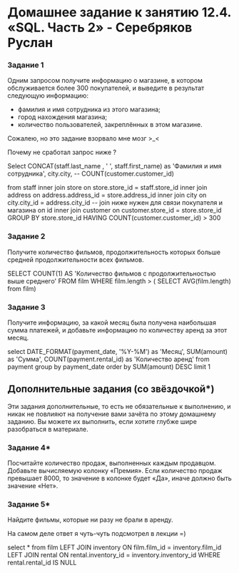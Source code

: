 # Домашнее задание к занятию 12.4. «SQL. Часть 2» - Серебряков Руслан

### Задание 1

Одним запросом получите информацию о магазине, в котором обслуживается более 300 покупателей, и выведите в результат следующую информацию: 
- фамилия и имя сотрудника из этого магазина;
- город нахождения магазина;
- количество пользователей, закреплённых в этом магазине.

Сожалею, но это задание взорвало мне мозг >_<

Почему не сработал запрос ниже ?

Select CONCAT(staff.last_name , ' ', staff.first_name) as 'Фамилия и имя 
сотрудника', 
city.city, 
-- COUNT(customer.customer_id)

from staff
inner join store on store.store_id = staff.store_id
inner join address on address.address_id = store.address_id
inner join city on city.city_id = address.city_id
-- join ниже нужен для связи покупателя и магазина оп id
inner join customer on customer.store_id = store.store_id
GROUP BY store.store_id
HAVING COUNT(customer.customer_id) > 300


### Задание 2


Получите количество фильмов, продолжительность которых больше средней продолжительности всех фильмов.

SELECT COUNT(1)
AS 'Количество фильмов 
с продолжительностью 
выше среднего'
FROM film
WHERE film.length > ( SELECT AVG(film.length) from film)


### Задание 3

Получите информацию, за какой месяц была получена наибольшая сумма платежей, и добавьте информацию по количеству аренд за этот месяц.

select DATE_FORMAT(payment_date, '%Y-%M') as 'Месяц',
SUM(amount) as 'Сумма', 
COUNT(payment.rental_id) as 'Количество аренд' 
from payment 
group by payment_date 
order by SUM(amount) DESC limit 1


## Дополнительные задания (со звёздочкой*)
Эти задания дополнительные, то есть не обязательные к выполнению, и никак не повлияют на получение вами зачёта по этому домашнему заданию. Вы можете их выполнить, если хотите глубже шире разобраться в материале.

### Задание 4*

Посчитайте количество продаж, выполненных каждым продавцом. Добавьте вычисляемую колонку «Премия». Если количество продаж превышает 8000, то значение в колонке будет «Да», иначе должно быть значение «Нет».

### Задание 5*

Найдите фильмы, которые ни разу не брали в аренду.

На самом деле ответ я чуть-чуть подсмотрел в лекции =) 

select *
from film
LEFT JOIN inventory ON film.film_id = inventory.film_id
LEFT JOIN rental ON rental.inventory_id = inventory.inventory_id
WHERE rental.rental_id IS NULL




